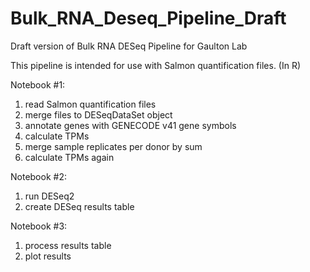 # Bulk_RNA_Deseq_Pipeline_Draft
Draft version of Bulk RNA DESeq Pipeline for Gaulton Lab

This pipeline is intended for use with Salmon quantification files. (In R)

Notebook #1: 
1. read Salmon quantification files
2. merge files to DESeqDataSet object
3. annotate genes with GENECODE v41 gene symbols
4. calculate TPMs
5. merge sample replicates per donor by sum
6. calculate TPMs again

Notebook #2: 
1. run DESeq2
2. create DESeq results table

Notebook #3: 
1. process results table
2. plot results
